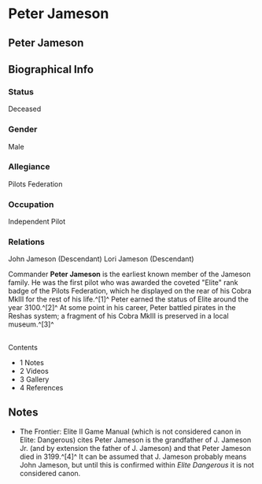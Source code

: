# Peter Jameson
## Peter Jameson

		

## Biographical Info

### Status

Deceased

### Gender

Male

### Allegiance

Pilots Federation

### Occupation

Independent Pilot

### Relations

John Jameson (Descendant)
Lori Jameson (Descendant)

Commander **Peter Jameson** is the earliest known member of the Jameson family. He was the first pilot who was awarded the coveted "Elite" rank badge of the Pilots Federation, which he displayed on the rear of his Cobra MkIII for the rest of his life.^[1]^ Peter earned the status of Elite around the year 3100.^[2]^ At some point in his career, Peter battled pirates in the Reshas system; a fragment of his Cobra MkIII is preserved in a local museum.^[3]^

## 

Contents

- 1 Notes
- 2 Videos
- 3 Gallery
- 4 References

## Notes

- The Frontier: Elite II Game Manual (which is not considered canon in Elite: Dangerous) cites Peter Jameson is the grandfather of J. Jameson Jr. (and by extension the father of J. Jameson) and that Peter Jameson died in 3199.^[4]^ It can be assumed that J. Jameson probably means John Jameson, but until this is confirmed within *Elite Dangerous* it is not considered canon.